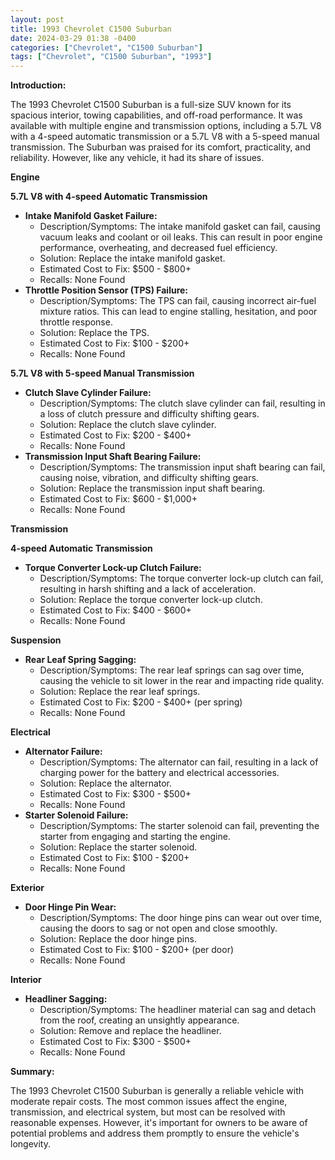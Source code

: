 ```yaml
---
layout: post
title: 1993 Chevrolet C1500 Suburban
date: 2024-03-29 01:38 -0400
categories: ["Chevrolet", "C1500 Suburban"]
tags: ["Chevrolet", "C1500 Suburban", "1993"]
---
```

**Introduction:**

The 1993 Chevrolet C1500 Suburban is a full-size SUV known for its spacious interior, towing capabilities, and off-road performance. It was available with multiple engine and transmission options, including a 5.7L V8 with a 4-speed automatic transmission or a 5.7L V8 with a 5-speed manual transmission. The Suburban was praised for its comfort, practicality, and reliability. However, like any vehicle, it had its share of issues.

**Engine**

**5.7L V8 with 4-speed Automatic Transmission**

* **Intake Manifold Gasket Failure:**
    * Description/Symptoms: The intake manifold gasket can fail, causing vacuum leaks and coolant or oil leaks. This can result in poor engine performance, overheating, and decreased fuel efficiency.
    * Solution: Replace the intake manifold gasket.
    * Estimated Cost to Fix: $500 - $800+
    * Recalls: None Found
* **Throttle Position Sensor (TPS) Failure:**
    * Description/Symptoms: The TPS can fail, causing incorrect air-fuel mixture ratios. This can lead to engine stalling, hesitation, and poor throttle response.
    * Solution: Replace the TPS.
    * Estimated Cost to Fix: $100 - $200+
    * Recalls: None Found

**5.7L V8 with 5-speed Manual Transmission**

* **Clutch Slave Cylinder Failure:**
    * Description/Symptoms: The clutch slave cylinder can fail, resulting in a loss of clutch pressure and difficulty shifting gears.
    * Solution: Replace the clutch slave cylinder.
    * Estimated Cost to Fix: $200 - $400+
    * Recalls: None Found
* **Transmission Input Shaft Bearing Failure:**
    * Description/Symptoms: The transmission input shaft bearing can fail, causing noise, vibration, and difficulty shifting gears.
    * Solution: Replace the transmission input shaft bearing.
    * Estimated Cost to Fix: $600 - $1,000+
    * Recalls: None Found

**Transmission**

**4-speed Automatic Transmission**

* **Torque Converter Lock-up Clutch Failure:**
    * Description/Symptoms: The torque converter lock-up clutch can fail, resulting in harsh shifting and a lack of acceleration.
    * Solution: Replace the torque converter lock-up clutch.
    * Estimated Cost to Fix: $400 - $600+
    * Recalls: None Found

**Suspension**

* **Rear Leaf Spring Sagging:**
    * Description/Symptoms: The rear leaf springs can sag over time, causing the vehicle to sit lower in the rear and impacting ride quality.
    * Solution: Replace the rear leaf springs.
    * Estimated Cost to Fix: $200 - $400+ (per spring)
    * Recalls: None Found

**Electrical**

* **Alternator Failure:**
    * Description/Symptoms: The alternator can fail, resulting in a lack of charging power for the battery and electrical accessories.
    * Solution: Replace the alternator.
    * Estimated Cost to Fix: $300 - $500+
    * Recalls: None Found
* **Starter Solenoid Failure:**
    * Description/Symptoms: The starter solenoid can fail, preventing the starter from engaging and starting the engine.
    * Solution: Replace the starter solenoid.
    * Estimated Cost to Fix: $100 - $200+
    * Recalls: None Found

**Exterior**

* **Door Hinge Pin Wear:**
    * Description/Symptoms: The door hinge pins can wear out over time, causing the doors to sag or not open and close smoothly.
    * Solution: Replace the door hinge pins.
    * Estimated Cost to Fix: $100 - $200+ (per door)
    * Recalls: None Found

**Interior**

* **Headliner Sagging:**
    * Description/Symptoms: The headliner material can sag and detach from the roof, creating an unsightly appearance.
    * Solution: Remove and replace the headliner.
    * Estimated Cost to Fix: $300 - $500+
    * Recalls: None Found

**Summary:**

The 1993 Chevrolet C1500 Suburban is generally a reliable vehicle with moderate repair costs. The most common issues affect the engine, transmission, and electrical system, but most can be resolved with reasonable expenses. However, it's important for owners to be aware of potential problems and address them promptly to ensure the vehicle's longevity.
